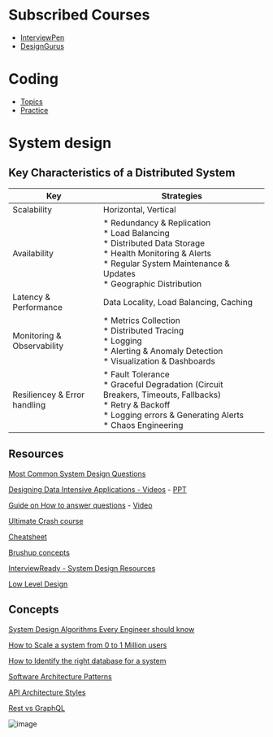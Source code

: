 # Subscribed Courses

* [InterviewPen](https://interviewpen.com/courses)
* [DesignGurus](https://www.designgurus.io/home)
  
# Coding

- [Topics](https://github.com/r-shreesha/Interview-Prep/blob/main/Coding/topic.md)
- [Practice](https://github.com/r-shreesha/Interview-Prep/blob/main/Coding/coding_patterns.md)

# System design
## Key Characteristics of a Distributed System
| Key | Strategies |
|---|---|
| Scalability | Horizontal, Vertical|
| Availability | * Redundancy & Replication <br/> * Load Balancing <br/> * Distributed Data Storage <br/> * Health Monitoring & Alerts <br/> * Regular System Maintenance & Updates <br/> * Geographic Distribution | 
| Latency & Performance | Data Locality, Load Balancing, Caching |
| Monitoring & Observability | * Metrics Collection <br/> * Distributed Tracing <br/> * Logging <br/> * Alerting & Anomaly Detection <br/> * Visualization & Dashboards |
| Resiliencey & Error handling | * Fault Tolerance <br/> * Graceful Degradation (Circuit Breakers, Timeouts, Fallbacks) <br/> * Retry & Backoff <br/> * Logging errors & Generating Alerts <br/> * Chaos Engineering |



## Resources

[Most Common System Design Questions](https://github.com/r-shreesha/Interview-Prep/blob/main/System_Design/FAQ.md)

[Designing Data Intensive Applications - Videos](https://youtu.be/PdtlXdse7pw?si=85ukmh3bR7yWFFgU) - [PPT](https://github.com/code-darshan/Designing-Data-Intensive-Application/blob/master/Chapter%201%20Reliable%2C%20Scalable%20and%20Maintainable%20Application.pdf)

[Guide on How to answer questions](https://github.com/shreesha21/Interview-Prep/blob/main/System_Design/guide.md) - [Video](https://youtu.be/L9TfZdODuFQ?si=DfycCVTSLdbzeexO)

[Ultimate Crash course](https://levelup.gitconnected.com/system-design-interview-questions-the-ultimate-crash-course-d1f17da93faa)

[Cheatsheet](https://gist.github.com/vasanthk/485d1c25737e8e72759f)

[Brushup concepts](https://github.com/karanpratapsingh/system-design)

[InterviewReady - System Design Resources](https://github.com/InterviewReady/system-design-resources)

[Low Level Design](https://github.com/ashishps1/awesome-low-level-design)

## Concepts

[System Design Algorithms Every Engineer should know](https://github.com/r-shreesha/Interview-Prep/blob/main/Design_Concepts/MustKnowSystemDesignAlgos)

[How to Scale a system from 0 to 1 Million users](https://github.com/r-shreesha/Interview-Prep/blob/main/Design_Concepts/Scaling_to_1M_users.md)

[How to Identify the right database for a system](https://github.com/r-shreesha/Interview-Prep/blob/main/Design_Concepts/Identify_right_db.md)

[Software Architecture Patterns](https://github.com/r-shreesha/Interview-Prep/blob/main/System_Design/arch_patterns.md)

[API Architecture Styles](https://github.com/r-shreesha/Interview-Prep/blob/main/Design_Diagrams/API%20Architectural%20Styles.gif) 

[Rest vs GraphQL](https://github.com/r-shreesha/Interview-Prep/blob/main/Design_Concepts/Rest_GraphQL.md)

![image]()
